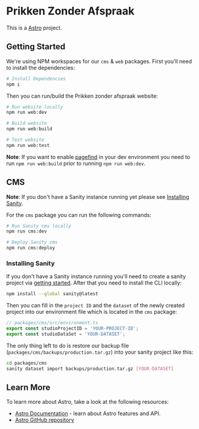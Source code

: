 # Prikken Zonder Afspraak

This is a [Astro](https://astro.build) project.

## Getting Started

We're using NPM workspaces for our `cms` & `web` packages.
First you'll need to install the dependencies:

```bash
# Install Dependencies
npm i
```

Then you can run/build the Prikken zonder afspraak website:

```bash
# Run website locally
npm run web:dev

# Build website
npm run web:build

# Test website
npm run web:test
```

**Note**: If you want to enable [pagefind](https://pagefind.app) in your dev environment you need to run `npm run web:build` prior to running `npm run web:dev`.

## CMS

**Note**: If you don't have a Sanity instance running yet please see [Installing Sanity](#installing-sanity).

For the `cms` package you can run the following commands:

```bash
# Run Sanity cms locally
npm run cms:dev

# Deploy Sanity cms
npm run cms:deploy
```

### Installing Sanity

If you don't have a Sanity instance running you'll need to create a sanity project via [getting started](https://www.sanity.io/get-started). After that you need to install the CLI locally:

```bash
npm install --global sanity@latest
```

Then you can fill in the `project ID` and the `dataset` of the newly created project into our environment file which is located in the `cms` package:

```js
// packages/cms/src/environment.ts
export const studioProjectID = 'YOUR-PROJECT-ID';
export const studioDataSet = 'YOUR-DATASET';
```

The only thing left to do is restore our backup file (`packages/cms/backups/production.tar.gz`) into your sanity project like this:

```bash
cd packages/cms
sanity dataset import backups/production.tar.gz [YOUR-DATASET]
```

## Learn More

To learn more about Astro, take a look at the following resources:

- [Astro Documentation](https://docs.astro.build/) - learn about Astro features and API.
- [Astro GitHub repository](https://github.com/withastro/astro)

